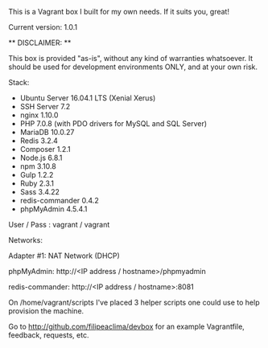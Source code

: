 This is a Vagrant box I built for my own needs. If it suits you, great!

Current version: 1.0.1

** DISCLAIMER: **

This box is provided "as-is", without any kind of warranties whatsoever. It should be used for development environments ONLY, and at your own risk.

Stack:

- Ubuntu Server 16.04.1 LTS (Xenial Xerus)
- SSH Server 7.2
- nginx 1.10.0
- PHP 7.0.8 (with PDO drivers for MySQL and SQL Server)
- MariaDB 10.0.27
- Redis 3.2.4
- Composer 1.2.1
- Node.js 6.8.1
- npm 3.10.8
- Gulp 1.2.2
- Ruby 2.3.1
- Sass 3.4.22
- redis-commander 0.4.2
- phpMyAdmin 4.5.4.1

User / Pass : vagrant / vagrant

Networks:

Adapter #1: NAT Network (DHCP)

phpMyAdmin: http://\<IP address / hostname\>/phpmyadmin

redis-commander: http://\<IP address / hostname\>:8081

On /home/vagrant/scripts I've placed 3 helper scripts one could use to help provision the machine.

Go to http://github.com/filipeaclima/devbox for an example Vagrantfile, feedback, requests, etc.
